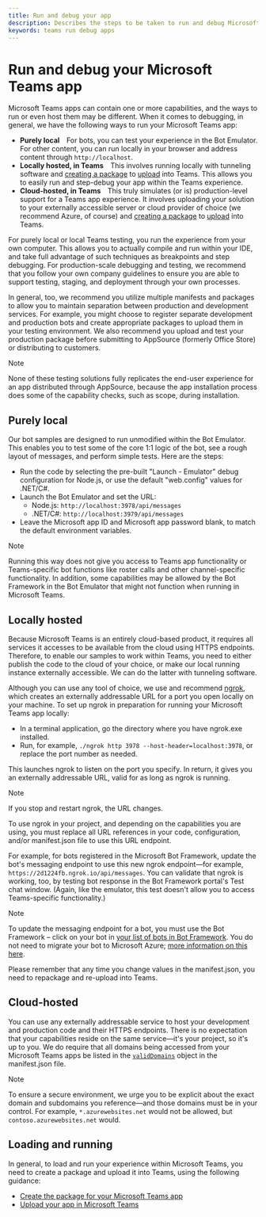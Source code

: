 ```yaml
---
title: Run and debug your app
description: Describes the steps to be taken to run and debug Microsoft Teams apps
keywords: teams run debug apps
---
```


# Run and debug your Microsoft Teams app

Microsoft Teams apps can contain one or more capabilities, and the ways to run or even host them may be different. When it comes to debugging, in general, we have the following ways to run your Microsoft Teams app:

* **Purely local**&emsp;For bots, you can test your experience in the Bot Emulator. For other content, you can run locally in your browser and address content through `http://localhost`.
* **Locally hosted, in Teams**&emsp;This involves running locally with tunneling software and [creating a package](~/msteams-platform/concepts/apps/apps-package) to [upload](~/msteams-platform/concepts/apps/apps-upload) into Teams. This allows you to easily run and step-debug your app within the Teams experience.
* **Cloud-hosted, in Teams**&emsp;This truly simulates (or is) production-level support for a Teams app experience. It involves uploading your solution to your externally accessible server or cloud provider of choice (we recommend Azure, of course) and [creating a package](~/msteams-platform/concepts/apps/apps-package) to [upload](~/msteams-platform/concepts/apps/apps-upload) into Teams.

For purely local or local Teams testing, you run the experience from your own computer. This allows you to actually compile and run within your IDE, and take full advantage of such techniques as breakpoints and step debugging. For production-scale debugging and testing, we recommend that you follow your own company guidelines to ensure you are able to support testing, staging, and deployment through your own processes.

In general, too, we recommend you utilize multiple manifests and packages to allow you to maintain separation between production and development services. For example, you might choose to register separate development and production bots and create appropriate packages to upload them in your testing environment. We also recommend you upload and test your production package before submitting to AppSource (formerly Office Store) or distributing to customers.

> [!NOTE]
> None of these testing solutions fully replicates the end-user experience for an app distributed through AppSource, because the app installation process does some of the capability checks, such as scope, during installation.

## Purely local

Our bot samples are designed to run unmodified within the Bot Emulator. This enables you to test some of the core 1:1 logic of the bot, see a rough layout of messages, and perform simple tests. Here are the steps:

* Run the code by selecting the pre-built "Launch - Emulator" debug configuration for Node.js, or use the default "web.config" values for .NET/C#.
* Launch the Bot Emulator and set the URL:
  * Node.js: `http://localhost:3978/api/messages`
  * .NET/C#: `http://localhost:3979/api/messages`
* Leave the Microsoft app ID and Microsoft app password blank, to match the default environment variables.

> [!NOTE]
> Running this way does not give you access to Teams app functionality or Teams-specific bot functions like roster calls and other channel-specific functionality. In addition, some capabilities may be allowed by the Bot Framework in the Bot Emulator that might not function when running in Microsoft Teams.

## Locally hosted

Because Microsoft Teams is an entirely cloud-based product, it requires all services it accesses to be available from the cloud using HTTPS endpoints. Therefore, to enable our samples to work within Teams, you need to either publish the code to the cloud of your choice, or make our local running instance externally accessible. We can do the latter with tunneling software.

Although you can use any tool of choice, we use and recommend [ngrok](https://ngrok.com/download), which creates an externally addressable URL for a port you open locally on your machine. To set up ngrok in preparation for running your Microsoft Teams app locally: 

* In a terminal application, go the directory where you have ngrok.exe installed.
* Run, for example, `./ngrok http 3978 --host-header=localhost:3978`, or replace the port number as needed.

This launches ngrok to listen on the port you specify. In return, it gives you an externally addressable URL, valid for as long as ngrok is running.

> [!NOTE]
> If you stop and restart ngrok, the URL changes.

To use ngrok in your project, and depending on the capabilities you are using, you must replace all URL references in your code, configuration, and/or manifest.json file to use this URL endpoint.

For example, for bots registered in the Microsoft Bot Framework, update the bot's messaging endpoint to use this new ngrok endpoint&mdash;for example, `https://2d1224fb.ngrok.io/api/messages`. You can validate that ngrok is working, too, by testing bot response in the Bot Framework portal's Test chat window. (Again, like the emulator, this test doesn't allow you to access Teams-specific functionality.)

> [!NOTE]
> To update the messaging endpoint for a bot, you must use the Bot Framework &ndash; click on your bot in [your list of bots in Bot Framework](https://dev.botframework.com/bots). You do not need to migrate your bot to Microsoft Azure; [more information on this here](~/msteams-platform/concepts/bots/bots-create#bots-and-microsoft-azure).

Please remember that any time you change values in the manifest.json, you need to repackage and re-upload into Teams.

## Cloud-hosted

You can use any externally addressable service to host your development and production code and their HTTPS endpoints. There is no expectation that your capabilities reside on the same service&mdash;it's your project, so it's up to you. We do require that all domains being accessed from your Microsoft Teams apps be listed in the [`validDomains`](~/msteams-platform/resources/schema/manifest-schema#validdomains) object in the manifest.json file.

> [!NOTE]
> To ensure a secure environment, we urge you to be explicit about the exact domain and subdomains you reference&mdash;and those domains must be in your control. For example, `*.azurewebsites.net` would not be allowed, but `contoso.azurewebsites.net` would.

## Loading and running

In general, to load and run your experience within Microsoft Teams, you need to create a package and upload it into Teams, using the following guidance:

* [Create the package for your Microsoft Teams app](~/msteams-platform/concepts/apps/apps-package)
* [Upload your app in Microsoft Teams](~/msteams-platform/concepts/apps/apps-upload)
